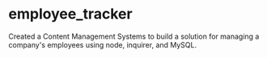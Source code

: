 # employee_tracker
Created a  Content Management Systems to build a solution for managing a company's employees using node, inquirer, and MySQL.

